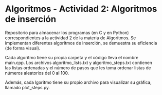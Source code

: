 # Algoritmos - Actividad 2: Algoritmos de inserción
Repositorio para almacenar los programas (en C y en Python) correspondientes a la actividad 2 de la materia de Algoritmos. Se implementan diferentes algoritmos de inserción, se demuestra su eficiencia (de forma visual). 

Cada algoritmo tiene su propia carpeta y el código lleva el nombre main.cpp. Los archivos algoritmo_lists.txt y algoritmo_steps.txt contienen las listas ordenadas y el número de pasos que les toma ordenar listas de números aleatorios del 0 al 100. 

Además, cada lgoritmo tiene su propio archivo para visualizar su gráfica, llamado plot_steps.py. 
